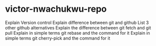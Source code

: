 # victor-nwachukwu-repo
Explain Version control
Explain difference between git and github
List 3 other github alternatives
Explain the difference between git fetch and git pull
Explain in simple terms git rebase and the command for it
Explain in simple terms git cherry-pick and the command for it